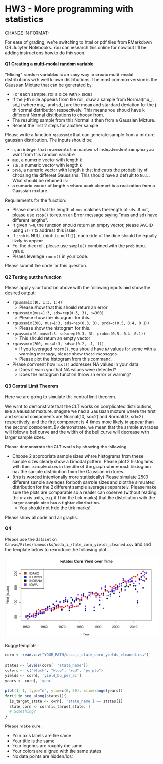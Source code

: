 # HW3 - More programming with statistics

CHANGE IN FORMAT:

For ease of grading, we're switching to html or pdf files from RMarkdown OR Jupyter Notebooks.
You can research this online for now but I'll be adding instructions how to do this soon.

#### Q1 Creating a multi-modal random variable
"Mixing" random variables is an easy way to create multi-modal distributions with well known distributions.
The most common version is the Gaussian Mixture that can be generated by:
- For each sample, roll a dice with `k` sides
- If the j-th side appears from the roll, draw a sample from Normal(mu_j, sd_j) where mu_j and sd_j are the
  mean and standard deviation for the j-th Normal distribution respectively. This means you should have
  k different Normal distributions to choose from.
- The resulting sample from this Normal is then from a Gaussian Mixture.
- Repeat the first 2 steps for another sample


Please write a function `rgaussmix` that can generate sample from a mixture gaussian distribution.
The inputs should be:
- `n`, an integer that represents the number of indepdendent samples you want from this random variable
- `mus`, a numeric vector with length `k`
- `sds`, a numeric vector with length `k`
- `prob`, a numeric vector with length `k` that indicates the probability of choosing the different Gaussians. This should have a default to `NULL`.
What should be returned is:
- a numeric vector of length `n` where each element is a realization from a Gaussian mixture.


Requirements for the function:
- Please check that the length of `mus` matches the length of `sds`. If not, please use `stop()`
    to return an Error message saying "mus and sds have different lengths".
- If given `n=0`, the function should return an empty vector, please AVOID using `if()` to address this issue. 
- If `prob` is NULL (hint: `is.null()`), each side of the dice should be equally likely to appear.
- For the dice roll, please use `sample()` combined with the `prob` input value.
- Pleaes leverage `rnorm()` in your code.


Please submit the code for this quesiton.


#### Q2 Testing out the function
Please apply your function above with the following inputs and show the desired output:
- `rgaussmix(10, 1:3, 1:4)`
  - Please show that this should return an error
- `rgaussmix(mus=1:3, sds=rep(0.3, 3), n=300)`
  - Please show the histogram for this.
- `rgaussmix(300, mus=1:3, sds=rep(0.3, 3), prob=c(0.5, 0.4, 0.1))`
  - Please show the histogram for this.
- `rgaussmix(0, mus=1:3, sds=rep(0.3, 3), prob=c(0.5, 0.4, 0.1))`
  - This should return an empty vector
- `rgaussmix(300, mus=1:3, sds=c(0.2, -1, 1))`
  - If you leveraged `rnorm()`, you should have `NA` values for some with a warning message, please show these messages.
  - Please plot the histogram from this command.
- Please comment how `hist()` addresses NA values in your data:
  - Does it warn you that NA values were detected?
  - Does the histogram function throw an error or warning?


#### Q3 Central Limit Theorem
Here we are going to simulate the central limit theorem.

We want to demonstrate that the CLT works on complicated distributions, like a Gaussian mixture. Imagine we had a Gaussian mixture where the first and second components are Normal(10, sd=2) and Normal(18, sd=2) respectively, and the first component is 4 times more likely to appear than the second component.
By demonstrate, we mean that the sample averages will follow a bell curve and the width of the bell curve will decrease with larger sample sizes.

Please demonstrate the CLT works by showing the following:
- Choose 2 appropriate sample sizes where histograms from these sample sizes clearly show a bimodal pattern. Please plot 2 histograms with their sample sizes in the title of the graph where each histogram has the sample distribution from the Gaussian mixtures.
- (this is worded intentionally more statistically) Please simulate 2500 different sample averages for both sample sizes and plot the simulated distribution for the 2 different sample averages separately. Please make sure the plots are comparable so a reader can observe (without reading the x-axis units, e.g. if I hid the tick marks) that the distribution with the larger sample size has a tighter distribution.
  - You should not hide the tick marks!

Please show all code and all graphs.


#### Q4
Please use the dataset on `Canvas/Files/homeworks/usda_i_state_corn_yields_cleaned.csv` and and the template below to reproduce the following plot.

![I-states time series in corn yield](images/i-state-corn-trends.png)

Buggy template:
```r
corn <- read.csv("YOUR_PATH/usda_i_state_corn_yields_cleaned.csv")

states <- levels(corn[, 'state_name'])
colors <- c("black", "blue", "red", "purple")
yields <- corn[, 'yield_bu_per_ac']
years <- corn[, 'year']

plot(1, 1, type="n", ylim=c(0, 50), xlim=range(years))
for(i in seq_along(states)){
  is_target_state <- corn[, 'state_name'] == states[i]
  state_corn <- corn[is_target_state, ]
  # Something?
}
```
Please make sure:
- Your axis labels are the same
- Your title is the same
- Your legends are roughly the same
- Your colors are aligned with the same states
- No data points are hidden/lost
